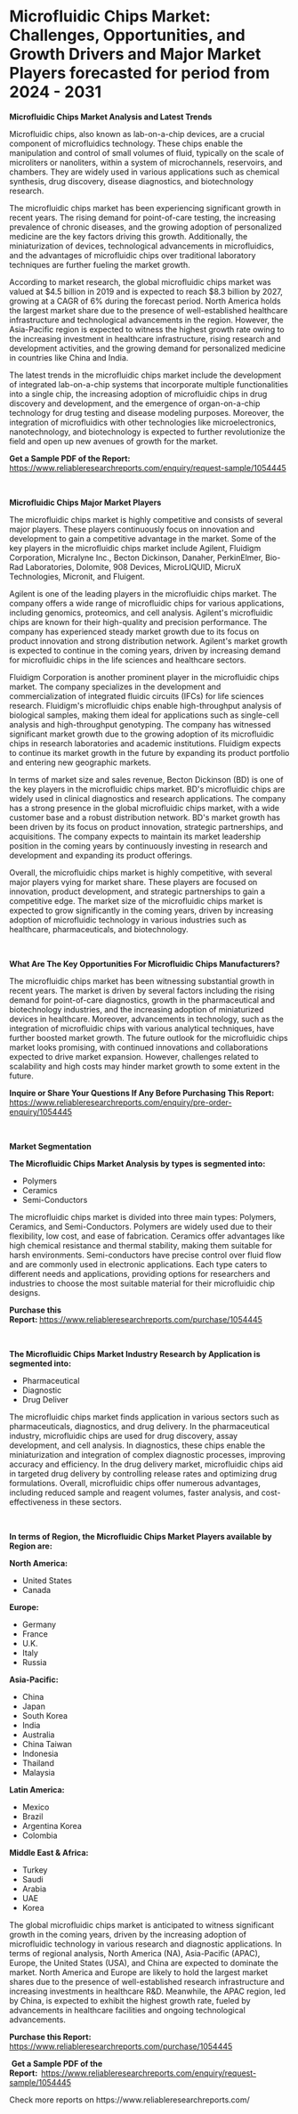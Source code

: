 <p><h1>Microfluidic Chips Market: Challenges, Opportunities, and Growth Drivers and Major Market Players forecasted for period from 2024 - 2031</h1></p><p><strong>Microfluidic Chips Market Analysis and Latest Trends</strong></p>
<p><p>Microfluidic chips, also known as lab-on-a-chip devices, are a crucial component of microfluidics technology. These chips enable the manipulation and control of small volumes of fluid, typically on the scale of microliters or nanoliters, within a system of microchannels, reservoirs, and chambers. They are widely used in various applications such as chemical synthesis, drug discovery, disease diagnostics, and biotechnology research.</p><p>The microfluidic chips market has been experiencing significant growth in recent years. The rising demand for point-of-care testing, the increasing prevalence of chronic diseases, and the growing adoption of personalized medicine are the key factors driving this growth. Additionally, the miniaturization of devices, technological advancements in microfluidics, and the advantages of microfluidic chips over traditional laboratory techniques are further fueling the market growth.</p><p>According to market research, the global microfluidic chips market was valued at $4.5 billion in 2019 and is expected to reach $8.3 billion by 2027, growing at a CAGR of 6% during the forecast period. North America holds the largest market share due to the presence of well-established healthcare infrastructure and technological advancements in the region. However, the Asia-Pacific region is expected to witness the highest growth rate owing to the increasing investment in healthcare infrastructure, rising research and development activities, and the growing demand for personalized medicine in countries like China and India.</p><p>The latest trends in the microfluidic chips market include the development of integrated lab-on-a-chip systems that incorporate multiple functionalities into a single chip, the increasing adoption of microfluidic chips in drug discovery and development, and the emergence of organ-on-a-chip technology for drug testing and disease modeling purposes. Moreover, the integration of microfluidics with other technologies like microelectronics, nanotechnology, and biotechnology is expected to further revolutionize the field and open up new avenues of growth for the market.</p></p>
<p><strong>Get a Sample PDF of the Report:&nbsp;</strong> <a href="https://www.reliableresearchreports.com/enquiry/request-sample/1054445">https://www.reliableresearchreports.com/enquiry/request-sample/1054445</a></p>
<p>&nbsp;</p>
<p><strong>Microfluidic Chips Major Market Players</strong></p>
<p><p>The microfluidic chips market is highly competitive and consists of several major players. These players continuously focus on innovation and development to gain a competitive advantage in the market. Some of the key players in the microfluidic chips market include Agilent, Fluidigm Corporation, Micralyne Inc., Becton Dickinson, Danaher, PerkinElmer, Bio-Rad Laboratories, Dolomite, 908 Devices, MicroLIQUID, MicruX Technologies, Micronit, and Fluigent.</p><p>Agilent is one of the leading players in the microfluidic chips market. The company offers a wide range of microfluidic chips for various applications, including genomics, proteomics, and cell analysis. Agilent's microfluidic chips are known for their high-quality and precision performance. The company has experienced steady market growth due to its focus on product innovation and strong distribution network. Agilent's market growth is expected to continue in the coming years, driven by increasing demand for microfluidic chips in the life sciences and healthcare sectors.</p><p>Fluidigm Corporation is another prominent player in the microfluidic chips market. The company specializes in the development and commercialization of integrated fluidic circuits (IFCs) for life sciences research. Fluidigm's microfluidic chips enable high-throughput analysis of biological samples, making them ideal for applications such as single-cell analysis and high-throughput genotyping. The company has witnessed significant market growth due to the growing adoption of its microfluidic chips in research laboratories and academic institutions. Fluidigm expects to continue its market growth in the future by expanding its product portfolio and entering new geographic markets.</p><p>In terms of market size and sales revenue, Becton Dickinson (BD) is one of the key players in the microfluidic chips market. BD's microfluidic chips are widely used in clinical diagnostics and research applications. The company has a strong presence in the global microfluidic chips market, with a wide customer base and a robust distribution network. BD's market growth has been driven by its focus on product innovation, strategic partnerships, and acquisitions. The company expects to maintain its market leadership position in the coming years by continuously investing in research and development and expanding its product offerings.</p><p>Overall, the microfluidic chips market is highly competitive, with several major players vying for market share. These players are focused on innovation, product development, and strategic partnerships to gain a competitive edge. The market size of the microfluidic chips market is expected to grow significantly in the coming years, driven by increasing adoption of microfluidic technology in various industries such as healthcare, pharmaceuticals, and biotechnology.</p></p>
<p>&nbsp;</p>
<p><strong>What Are The Key Opportunities For Microfluidic Chips Manufacturers?</strong></p>
<p><p>The microfluidic chips market has been witnessing substantial growth in recent years. The market is driven by several factors including the rising demand for point-of-care diagnostics, growth in the pharmaceutical and biotechnology industries, and the increasing adoption of miniaturized devices in healthcare. Moreover, advancements in technology, such as the integration of microfluidic chips with various analytical techniques, have further boosted market growth. The future outlook for the microfluidic chips market looks promising, with continued innovations and collaborations expected to drive market expansion. However, challenges related to scalability and high costs may hinder market growth to some extent in the future.</p></p>
<p><strong>Inquire or Share Your Questions If Any Before Purchasing This Report:</strong> <a href="https://www.reliableresearchreports.com/enquiry/pre-order-enquiry/1054445">https://www.reliableresearchreports.com/enquiry/pre-order-enquiry/1054445</a></p>
<p>&nbsp;</p>
<p><strong>Market Segmentation</strong></p>
<p><strong>The Microfluidic Chips Market Analysis by types is segmented into:</strong></p>
<p><ul><li>Polymers</li><li>Ceramics</li><li>Semi-Conductors</li></ul></p>
<p><p>The microfluidic chips market is divided into three main types: Polymers, Ceramics, and Semi-Conductors. Polymers are widely used due to their flexibility, low cost, and ease of fabrication. Ceramics offer advantages like high chemical resistance and thermal stability, making them suitable for harsh environments. Semi-conductors have precise control over fluid flow and are commonly used in electronic applications. Each type caters to different needs and applications, providing options for researchers and industries to choose the most suitable material for their microfluidic chip designs.</p></p>
<p><strong>Purchase this Report:&nbsp;</strong><a href="https://www.reliableresearchreports.com/purchase/1054445">https://www.reliableresearchreports.com/purchase/1054445</a></p>
<p>&nbsp;</p>
<p><strong>The Microfluidic Chips Market Industry Research by Application is segmented into:</strong></p>
<p><ul><li>Pharmaceutical</li><li>Diagnostic</li><li>Drug Deliver</li></ul></p>
<p><p>The microfluidic chips market finds application in various sectors such as pharmaceuticals, diagnostics, and drug delivery. In the pharmaceutical industry, microfluidic chips are used for drug discovery, assay development, and cell analysis. In diagnostics, these chips enable the miniaturization and integration of complex diagnostic processes, improving accuracy and efficiency. In the drug delivery market, microfluidic chips aid in targeted drug delivery by controlling release rates and optimizing drug formulations. Overall, microfluidic chips offer numerous advantages, including reduced sample and reagent volumes, faster analysis, and cost-effectiveness in these sectors.</p></p>
<p>&nbsp;</p>
<p><strong>In terms of Region, the Microfluidic Chips Market Players available by Region are:</strong></p>
<p>
    <p> <strong> North America: </strong>
        <ul>
            <li>United States</li>
            <li>Canada</li>
        </ul>
        </p> 
    <p> <strong> Europe: </strong>
        <ul>
            <li>Germany</li>
            <li>France</li>
            <li>U.K.</li>
            <li>Italy</li>
            <li>Russia</li>
        </ul>
        </p> 
    <p> <strong> Asia-Pacific: </strong>
        <ul>
            <li>China</li>
            <li>Japan</li>
            <li>South Korea</li>
            <li>India</li>
            <li>Australia</li>
            <li>China Taiwan</li>
            <li>Indonesia</li>
            <li>Thailand</li>
            <li>Malaysia</li>
        </ul>
        </p> 
    <p> <strong> Latin America: </strong>
        <ul>
            <li>Mexico</li>
            <li>Brazil</li>
            <li>Argentina Korea</li>
            <li>Colombia</li>
        </ul>
        </p> 
    <p> <strong> Middle East & Africa: </strong>
        <ul>
            <li>Turkey</li>
            <li>Saudi</li>
            <li>Arabia</li>
            <li>UAE</li>
            <li>Korea</li>
        </ul>
    </p>
    </p>
<p><p>The global microfluidic chips market is anticipated to witness significant growth in the coming years, driven by the increasing adoption of microfluidic technology in various research and diagnostic applications. In terms of regional analysis, North America (NA), Asia-Pacific (APAC), Europe, the United States (USA), and China are expected to dominate the market. North America and Europe are likely to hold the largest market shares due to the presence of well-established research infrastructure and increasing investments in healthcare R&D. Meanwhile, the APAC region, led by China, is expected to exhibit the highest growth rate, fueled by advancements in healthcare facilities and ongoing technological advancements.</p></p>
<p><strong>Purchase this Report: </strong><a href="https://www.reliableresearchreports.com/purchase/1054445">https://www.reliableresearchreports.com/purchase/1054445</a></p>
<p>&nbsp;<strong>Get a Sample PDF of the Report:&nbsp;&nbsp;</strong><a href="https://www.reliableresearchreports.com/enquiry/request-sample/1054445">https://www.reliableresearchreports.com/enquiry/request-sample/1054445</a></p>
<p><strong></strong></p>
<p>Check more reports on https://www.reliableresearchreports.com/</p>